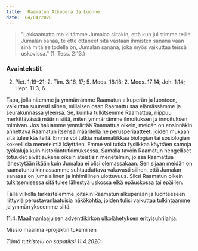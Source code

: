 ```yaml
---
title:  Raamatun Alkuperä Ja Luonne
date:  04/04/2020
---
```


> <p></p>
> ”Lakkaamatta me kiitämme Jumalaa siitäkin, että kun julistimme teille Jumalan sanaa, te ette ottaneet sitä vastaan ihmisten sanana vaan sinä mitä se todella on, Jumalan sanana, joka myös vaikuttaa teissä uskovissa.” (1. Tess. 2:13.)

### Avaintekstit
2. Piet. 1:19–21;  2. Tim. 3:16, 17;  5. Moos. 18:18;  2. Moos. 17:14;  Joh. 1:14;  Hepr. 11:3, 6.

Tapa, jolla näemme ja ymmärrämme Raamatun alkuperän ja luonteen, vaikuttaa suuresti siihen, millaisen osan Raamattu saa elämässämme ja seurakunnassa yleensä. Se, kuinka tulkitsemme Raamattua, riippuu merkittävässä määrin siitä, miten ymmärrämme ilmoituksen ja innoituksen toimivan. Jos haluamme ymmärtää Raamattua oikein, meidän on ensinnäkin annettava Raamatun itsensä määritellä ne perusperiaatteet, joiden mukaan sitä tulee käsitellä. Emme voi tutkia matematiikkaa biologian tai sosiologian kokeellisia menetelmiä käyttäen. Emme voi tutkia fysiikkaa käyttäen samoja työkaluja kuin historiantutkimuksessa. Samalla tavoin Raamatun hengelliset totuudet eivät aukene oikein ateistisin menetelmin, joissa Raamattua lähestytään ikään kuin Jumalaa ei olisi olemassakaan. Sen sijaan meidän on raamatuntulkinnassamme suhtauduttava vakavasti siihen, että Jumalan sanassa on jumalallinen ja inhimillinen ulottuvuus. Siksi Raamatun oikein tulkitsemisessa sitä tulee lähestyä uskossa eikä epäuskossa tai epäillen.

Tällä viikolla tarkastelemme joitakin Raamatun alkuperään ja luonteeseen liittyviä perustavanlaatuisia näkökohtia, joiden tulisi vaikuttaa tulkintaamme ja ymmärrykseemme siitä.

11.4. Maailmanlaajuisen adventtikirkon ulkolähetyksen erityisuhrilahja:

Missio maailma -projektin tukeminen

_Tämä tutkistelu on sapatiksi 11.4.2020_